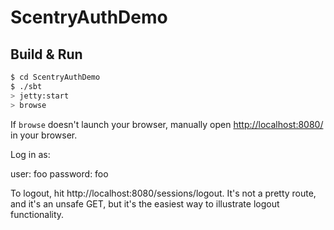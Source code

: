 # ScentryAuthDemo #

## Build & Run ##

```sh
$ cd ScentryAuthDemo
$ ./sbt
> jetty:start
> browse
```

If `browse` doesn't launch your browser, manually open [http://localhost:8080/](http://localhost:8080/) in your browser.

Log in as:

user: foo
password: foo

To logout, hit http://localhost:8080/sessions/logout. It's not a pretty route, and it's an unsafe GET, but it's the
easiest way to illustrate logout functionality.
